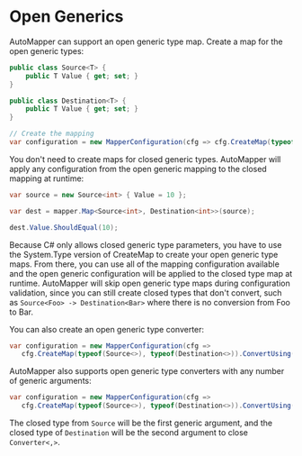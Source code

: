 # Open Generics

AutoMapper can support an open generic type map. Create a map for the open generic types:

```c#
public class Source<T> {
    public T Value { get; set; }
}

public class Destination<T> {
    public T Value { get; set; }
}

// Create the mapping
var configuration = new MapperConfiguration(cfg => cfg.CreateMap(typeof(Source<>), typeof(Destination<>)));
```

You don't need to create maps for closed generic types. AutoMapper will apply any configuration from the open generic mapping to the closed mapping at runtime:

```c#
var source = new Source<int> { Value = 10 };

var dest = mapper.Map<Source<int>, Destination<int>>(source);

dest.Value.ShouldEqual(10);
```

Because C# only allows closed generic type parameters, you have to use the System.Type version of CreateMap to create your open generic type maps. From there, you can use all of the mapping configuration available and the open generic configuration will be applied to the closed type map at runtime.
AutoMapper will skip open generic type maps during configuration validation, since you can still create closed types that don't convert, such as `Source<Foo> -> Destination<Bar>` where there is no conversion from Foo to Bar.

You can also create an open generic type converter:

```c#
var configuration = new MapperConfiguration(cfg =>
   cfg.CreateMap(typeof(Source<>), typeof(Destination<>)).ConvertUsing(typeof(Converter<>)));
```

AutoMapper also supports open generic type converters with any number of generic arguments:

```c#
var configuration = new MapperConfiguration(cfg =>
   cfg.CreateMap(typeof(Source<>), typeof(Destination<>)).ConvertUsing(typeof(Converter<,>)));
```

The closed type from `Source` will be the first generic argument, and the closed type of `Destination` will be the second argument to close `Converter<,>`.
